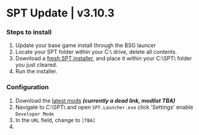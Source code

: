 # SPT Update | v3.10.3

### Steps to install
1. Update your base game install through the BSG launcer
2. Locate your SPT folder within your C:\ drive, delete all contents.
3. Download a [fresh SPT installer](https://sp-tarkov.com/#download), and place it within your C:\SPT\ folder you just cleared.
4. Run the installer.
### Configuration
1. Download the [latest mods](link.link) _**(currently a dead link, modlist TBA)**_
2. Navigate to C:\SPT\ and open `SPT.Launcher.exe` click 'Settings' enable `Developer Mode` 
3. In the `URL` field, change to `[TBA]`
4. 
